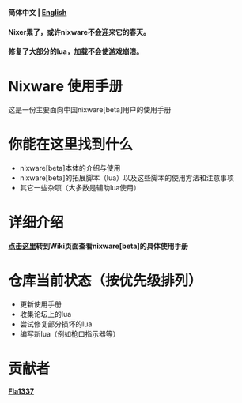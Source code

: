 **简体中文 | [English](./README_en-us.md)**
#### Nixer累了，或许nixware不会迎来它的春天。
#### 修复了大部分的lua，加载不会使游戏崩溃。

# Nixware 使用手册
这是一份主要面向中国nixware[beta]用户的使用手册

# 你能在这里找到什么
* nixware[beta]本体的介绍与使用
* nixware[beta]的拓展脚本（lua）以及这些脚本的使用方法和注意事项
* 其它一些杂项（大多数是辅助lua使用）

# 详细介绍

**[点击这里](https://github.com/EPCN-fla/Nixware-Instruction/wiki/%5BCN%5D-Nixware-%E4%BD%BF%E7%94%A8%E6%89%8B%E5%86%8C)转到Wiki页面查看nixware[beta]的具体使用手册**

# 仓库当前状态（按优先级排列）
* 更新使用手册
* 收集论坛上的lua
* 尝试修复部分损坏的lua
* 编写新lua（例如枪口指示器等）

# 贡献者
**[Fla1337](https://github.com/EPCN-fla)**
